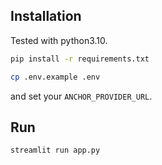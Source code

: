 ## Installation
Tested with python3.10.
```bash
pip install -r requirements.txt
```
```bash
cp .env.example .env
```
and set your `ANCHOR_PROVIDER_URL`.

## Run
```bash
streamlit run app.py
```